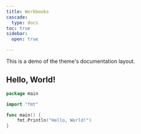 ```yaml
---
title: Workbooks
cascade:
  type: docs
toc: true
sidebar:
  open: true

---
```


This is a demo of the theme's documentation layout.

## Hello, World!

```go {filename="main.go"}
package main

import "fmt"

func main() {
    fmt.Println("Hello, World!")
}
```
